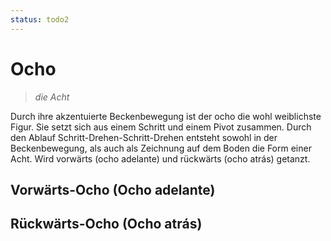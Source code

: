 ```yaml
---
status: todo2
---
```

# Ocho

> *die Acht*

Durch ihre akzentuierte Beckenbewegung ist der ocho die wohl weiblichste Figur. Sie setzt sich aus einem Schritt und einem Pivot zusammen. Durch den Ablauf Schritt-Drehen-Schritt-Drehen entsteht sowohl in der Beckenbewegung, als auch als Zeichnung auf dem Boden die Form einer Acht. Wird vorwärts (ocho adelante) und rückwärts (ocho atrás) getanzt.

## Vorwärts-Ocho (Ocho adelante)

## Rückwärts-Ocho (Ocho atrás)
